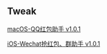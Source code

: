 
## Tweak

[ macOS-QQ红包助手 v1.0.1 ](https://github.com/ljyKangaroo/Karo_Tweak/tree/master/QQTweak)

[iOS-Wechat抢红包、群助手 v1.0.1](https://github.com/ljyKangaroo/Karo_Tweak/tree/master/WechatTweak)

